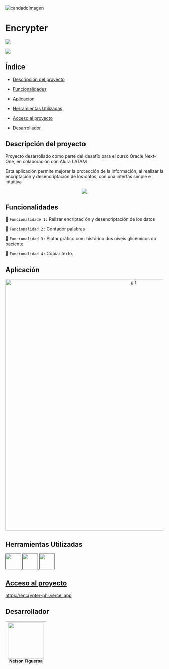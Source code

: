 
![candadoImagen](https://github.com/user-attachments/assets/33c39712-8823-4343-a6fb-5f1babef0fef)

<h1>Encrypter</h1>
<p align="left"><img src="https://img.shields.io/badge/STATUS-EN%20DESAROLLO-green"></p> 
<p align=""><img src="https://img.shields.io/github/stars/camilafernanda?style=social"></p>

##

## Índice

- [Descripción del proyecto](#descripción-del-proyecto)

- [Funcionalidades](#funcionalidades)

- [Aplicacíon](#aplicación)

- [Herramientas Utilizadas](#herramentas-utilizadas)

- [Acceso al proyecto](#acesso-al-proyeto)

- [Desarrollador](#desarrollador)


## Descripción del proyecto
<p>Proyecto desarrollado como parte del desafío para el curso Oracle Next-One, en colaboración con Alura LATAM</p>
<p>Esta aplicación permite mejorar la protección de la información, al realizar la encriptación y desencriptación de los datos, con una interfas simple e intuitiva </p>
<p align="center"><img src="https://github.com/user-attachments/assets/7f2ac20c-b8d7-41d7-ba15-a16a4b53b7d2"></p>

## Funcionalidades

:triangular_flag_on_post: `Funcionalidade 1:` Relizar encriptación y desencriptación de los datos

:triangular_flag_on_post: `Funcionalidad 2:` Contador palabras

:triangular_flag_on_post: `Funcionalidad 3:` Plotar gráfico com histórico dos níveis glicêmicos do paciente.

:triangular_flag_on_post: `Funcionalidad 4:` Copiar texto.

## Aplicación

<p align="center"><img src="https://github.com/user-attachments/assets/00f69da4-9e89-43a9-8ac2-266577eca624" width="800" height="auto" alt="gif"></p

##
                                                                                                                                                  
## Herramientas Utilizadas

<a href=""><img src="https://github.com/user-attachments/assets/3b5bdc43-b565-4aa9-a131-cd48dccb9bc0" width="50" height="auto">
<a href=""><img src=https://github.com/user-attachments/assets/600e1d89-b311-4311-ac7f-10285b371c23 width="50" height="auto">
<a href=""><img src=https://github.com/user-attachments/assets/58d22c2e-44ee-425b-a768-ed6bbee696ac width="50" height="auto">

##

## Acceso al proyecto 

https://encrypter-phi.vercel.app

## Desarrollador
| <img src="https://github.com/user-attachments/assets/9ae02086-ef5d-47bc-b099-a75241b0a989" width=115><br><sub>Nelson Figueroa</sub> |
| :---: | 
